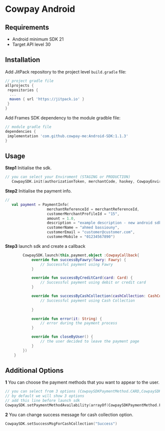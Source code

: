 # Cowpay Android


## Requirements
- Android minimum SDK 21
- Target API level 30



## Installation

Add JitPack repository to the project level `build.gradle` file:
```gradle
// project gradle file
allprojects {
 repositories {
  ...
  maven { url 'https://jitpack.io' }
 }
}
```

Add Frames SDK dependency to the module gradble file:
```gradle
// module gradle file
dependencies {
 implementation 'com.github.cowpay-me:Android-SDK:1.1.3'
}
```


## Usage



**Step1** Initialise the sdk.
```kotlin
// you can select your Enviroment (STAGING or PRODUCTION)
   CowpaySDK.init(authorizationToken, merchantCode, haskey, CowpayEnviroment.STAGING)
```

**Step2** Initialise the payment info.
```kotlin
//
   val payment = PaymentInfo(
                   merchantReferenceId = merchantReferenceId,
                   customerMerchantProfileId = "15",
                   amount = 1.0,
                   description = "example description - new android sdk",
                   customerName = "ahmed bassiouny",
                   customerEmail = "customer@customer.com",
                   customerMobile = "01234567890")
```

**Step3** launch sdk and create a callback
```kotlin
        CowpaySDK.launch(this,payment,object :CowpayCallback{
            override fun successByFawry(fawry: Fawry) {
                // Successful payment using Fawry
            }

            override fun successByCreditCard(card: Card) {
                // Successful payment using debit or credit card
            }

            override fun successByCashCollection(cashCollection: CashCollection) {
                // Successful payment using Cash Collection
                
            }

            override fun error(it: String) {
                // error during the payment process
            }

            override fun closeByUser() {
                // the user decided to leave the payment page
            }
        })
    }
```

## Additional Options


**1** You can choose the payment methods that you want to appear to the user.
```kotlin
// you can select from 3 options (CowpaySDKPaymentMethod.CARD,CowpaySDKPaymentMethod.FAWRY,CowpaySDKPaymentMethod.CASH_COLLECTION)
// by default we will show 3 options
// add this line before launch sdk
CowpaySDK.setPaymentMethodAvailability(arrayOf(CowpaySDKPaymentMethod.FAWRY,CowpaySDKPaymentMethod.CASH_COLLECTION))
```

**2** You can change success message for cash collection option.
```kotlin
CowpaySDK.setSuccessMsgForCashCollection("Success")
```
